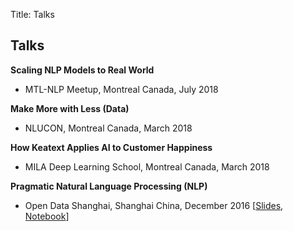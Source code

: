 Title: Talks

## Talks
**Scaling NLP Models to Real World**
- MTL-NLP Meetup, Montreal Canada, July 2018


**Make More with Less (Data)**
- NLUCON, Montreal Canada, March 2018


**How Keatext Applies AI to Customer Happiness**

- MILA Deep Learning School, Montreal Canada, March 2018


**Pragmatic Natural Language Processing (NLP)**

- Open Data Shanghai, Shanghai China, December 2016 [[Slides](https://github.com/fortiema/talks/blob/master/opendata2016sh/pragmatic-nlp-opendata2016sh.pdf), [Notebook](https://github.com/fortiema/notebooks/blob/master/Pragmatic%20NLP.ipynb)]

